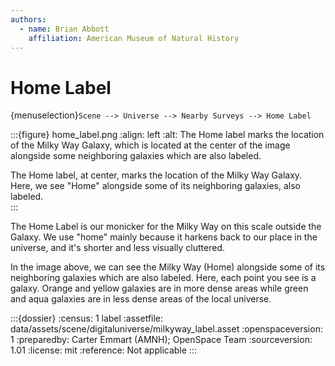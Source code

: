 ```yaml
---
authors:
  - name: Brian Abbott
    affiliation: American Museum of Natural History
---
```



# Home Label

{menuselection}`Scene --> Universe --> Nearby Surveys --> Home Label`


:::{figure} home_label.png
:align: left
:alt: The Home label marks the location of the Milky Way Galaxy, which is located at the center of the image alongside some neighboring galaxies which are also labeled. 

The Home label, at center, marks the location of the Milky Way Galaxy. Here, we see "Home" alongside some of its neighboring galaxies, also labeled.  
:::


The Home Label is our monicker for the Milky Way on this scale outside the Galaxy. We use "home" mainly because it harkens back to our place in the universe, and it's shorter and less visually cluttered.

In the image above, we can see the Milky Way (Home) alongside some of its neighboring galaxies which are also labeled. Here, each point you see is a galaxy. Orange and yellow galaxies are in more dense areas while green and aqua galaxies are in less dense areas of the local universe.




:::{dossier}
:census: 1 label
:assetfile: data/assets/scene/digitaluniverse/milkyway_label.asset
:openspaceversion: 1
:preparedby: Carter Emmart (AMNH); OpenSpace Team
:sourceversion: 1.01
:license: mit
:reference: Not applicable
:::
